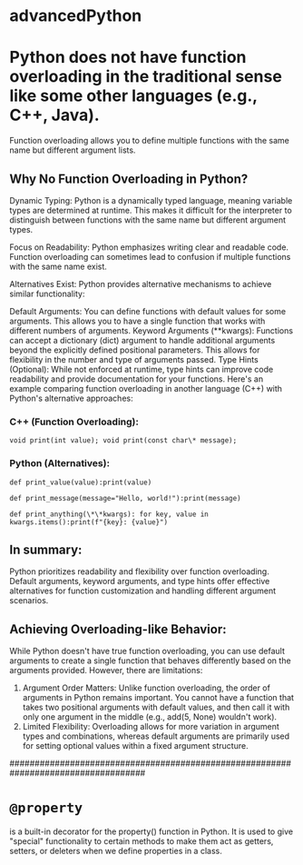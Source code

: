 # advancedPython

# Python does not have function overloading in the traditional sense like some other languages (e.g., C++, Java).

Function overloading allows you to define multiple functions with the same name but different argument lists.

## Why No Function Overloading in Python?

Dynamic Typing: Python is a dynamically typed language, meaning variable types are determined at runtime. This makes it difficult for the interpreter to distinguish between functions with the same name but different argument types.

Focus on Readability: Python emphasizes writing clear and readable code. Function overloading can sometimes lead to confusion if multiple functions with the same name exist.

Alternatives Exist: Python provides alternative mechanisms to achieve similar functionality:

Default Arguments: You can define functions with default values for some arguments. This allows you to have a single function that works with different numbers of arguments.
Keyword Arguments (\*\*kwargs): Functions can accept a dictionary (dict) argument to handle additional arguments beyond the explicitly defined positional parameters. This allows for flexibility in the number and type of arguments passed.
Type Hints (Optional): While not enforced at runtime, type hints can improve code readability and provide documentation for your functions.
Here's an example comparing function overloading in another language (C++) with Python's alternative approaches:

### C++ (Function Overloading):

`void print(int value); void print(const char\* message);`

### Python (Alternatives):

`def print_value(value):print(value)`

`def print_message(message="Hello, world!"):print(message)`

`def print_anything(\*\*kwargs): for key, value in kwargs.items():print(f"{key}: {value}")`

## In summary:

Python prioritizes readability and flexibility over function overloading.
Default arguments, keyword arguments, and type hints offer effective alternatives for function customization and handling different argument scenarios.

## Achieving Overloading-like Behavior:

While Python doesn't have true function overloading, you can use default arguments to create a single function that behaves differently based on the arguments provided. However, there are limitations:

1. Argument Order Matters: Unlike function overloading, the order of arguments in Python remains important. You cannot have a function that takes two positional arguments with default values, and then call it with only one argument in the middle (e.g., add(5, None) wouldn't work).
2. Limited Flexibility: Overloading allows for more variation in argument types and combinations, whereas default arguments are primarily used for setting optional values within a fixed argument structure.

###################################################################################

# `@property`

is a built-in decorator for the property() function in Python. It is used to give "special" functionality to certain methods to make them act as getters, setters, or deleters when we define properties in a class.

